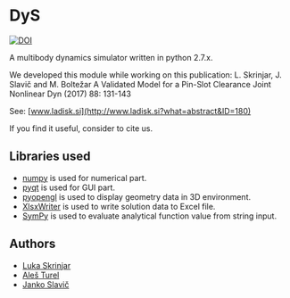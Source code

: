 # DyS
[![DOI](https://zenodo.org/badge/41781249.svg)](https://zenodo.org/badge/latestdoi/41781249)

A multibody dynamics simulator written in python 2.7.x.

We developed this module while working on this publication:
L. Skrinjar, J. Slavič and M. Boltežar
A Validated Model for a Pin-Slot Clearance Joint
Nonlinear Dyn (2017) 88: 131-143

See: [www.ladisk.si](http://www.ladisk.si?what=abstract&ID=180)

If you find it useful, consider to cite us.

## Libraries used
* [numpy](http://www.numpy.org/) is used for numerical part.
* [pyqt](http://www.riverbankcomputing.co.uk/software/pyqt/intro) is used for GUI part.
* [pyopengl](http://pyopengl.sourceforge.net/) is used to display geometry data in 3D environment.
* [XlsxWriter](https://pypi.python.org/pypi/XlsxWriter#downloads) is used to write solution data to Excel file.
* [SymPy](http://www.sympy.org/en/index.html) is used to evaluate analytical function value from string input.


## Authors

- [Luka Skrinjar](http://ladisk.si/?what=incfl&flnm=skrinjar.php)
- [Aleš Turel](http://ladisk.si/?what=incfl&flnm=turel.php)
- [Janko Slavič](http://ladisk.si/?what=incfl&flnm=slavic.php)
